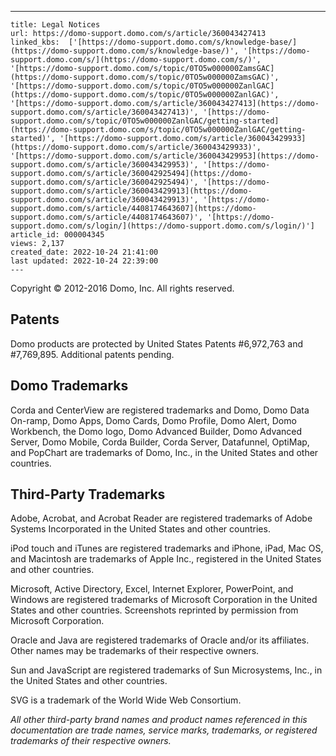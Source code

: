 ---
    title: Legal Notices
    url: https://domo-support.domo.com/s/article/360043427413
    linked_kbs:  ['[https://domo-support.domo.com/s/knowledge-base/](https://domo-support.domo.com/s/knowledge-base/)', '[https://domo-support.domo.com/s/](https://domo-support.domo.com/s/)', '[https://domo-support.domo.com/s/topic/0TO5w000000ZamsGAC](https://domo-support.domo.com/s/topic/0TO5w000000ZamsGAC)', '[https://domo-support.domo.com/s/topic/0TO5w000000ZanlGAC](https://domo-support.domo.com/s/topic/0TO5w000000ZanlGAC)', '[https://domo-support.domo.com/s/article/360043427413](https://domo-support.domo.com/s/article/360043427413)', '[https://domo-support.domo.com/s/topic/0TO5w000000ZanlGAC/getting-started](https://domo-support.domo.com/s/topic/0TO5w000000ZanlGAC/getting-started)', '[https://domo-support.domo.com/s/article/360043429933](https://domo-support.domo.com/s/article/360043429933)', '[https://domo-support.domo.com/s/article/360043429953](https://domo-support.domo.com/s/article/360043429953)', '[https://domo-support.domo.com/s/article/360042925494](https://domo-support.domo.com/s/article/360042925494)', '[https://domo-support.domo.com/s/article/360043429913](https://domo-support.domo.com/s/article/360043429913)', '[https://domo-support.domo.com/s/article/4408174643607](https://domo-support.domo.com/s/article/4408174643607)', '[https://domo-support.domo.com/s/login/](https://domo-support.domo.com/s/login/)']
    article_id: 000004345
    views: 2,137
    created_date: 2022-10-24 21:41:00
    last updated: 2022-10-24 22:39:00
    ---



Copyright © 2012-2016 Domo, Inc. All rights reserved.


Patents
-------


﻿Domo products are protected by United States Patents #6,972,763 and #7,769,895. Additional patents pending.



﻿Domo Trademarks
-----------------


Corda and CenterView are registered trademarks and Domo, Domo Data On-ramp, Domo Apps, Domo Cards, Domo Profile, Domo Alert, Domo Workbench, the Domo logo, Domo Advanced Builder, Domo Advanced Server, Domo Mobile, Corda Builder, Corda Server, Datafunnel, OptiMap, and PopChart are trademarks of Domo, Inc., in the United States and other countries.


Third-Party Trademarks
----------------------


Adobe, Acrobat, and Acrobat Reader are registered trademarks of Adobe Systems Incorporated in the United States and other countries.


iPod touch and iTunes are registered trademarks and iPhone, iPad, Mac OS, and Macintosh are trademarks of Apple Inc., registered in the United States and other countries.


Microsoft, Active Directory, Excel, Internet Explorer, PowerPoint, and Windows are registered trademarks of Microsoft Corporation in the United States and other countries. Screenshots reprinted by permission from Microsoft Corporation.


Oracle and Java are registered trademarks of Oracle and/or its affiliates. Other names may be trademarks of their respective owners.


Sun and JavaScript are registered trademarks of Sun Microsystems, Inc., in the United States and other countries.


SVG is a trademark of the World Wide Web Consortium.


*All other third-party brand names and product names referenced in this documentation are trade names, service marks, trademarks, or registered trademarks of their respective owners.*

